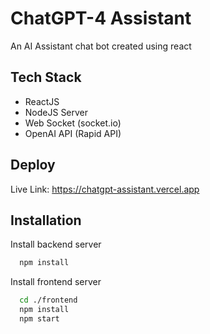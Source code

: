 
# ChatGPT-4 Assistant

An AI Assistant chat bot created using react


## Tech Stack
- ReactJS
- NodeJS Server
- Web Socket (socket.io)
- OpenAI API (Rapid API)


## Deploy

Live Link: https://chatgpt-assistant.vercel.app


## Installation

Install backend server

```bash
  npm install 
```

Install frontend server

```bash
  cd ./frontend
  npm install 
  npm start
```
    



